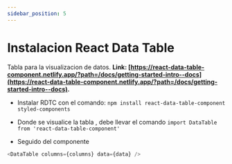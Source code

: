 ```yaml
---
sidebar_position: 5
---
```


# Instalacion React Data Table

Tabla para la visualizacion de datos. **Link: [https://react-data-table-component.netlify.app/?path=/docs/getting-started-intro--docs](https://react-data-table-component.netlify.app/?path=/docs/getting-started-intro--docs).**

- Instalar RDTC con el comando: `npm install react-data-table-component styled-components`

- Donde se visualice la tabla , debe llevar el comando `import DataTable from 'react-data-table-component'`

- Seguido del componente

```javascript
<DataTable columns={columns} data={data} />
```
